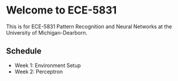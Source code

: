 # Welcome to ECE-5831

This is for ECE-5831 Pattern Recognition and Neural Networks at the University of Michigan-Dearborn.

## Schedule

* Week 1: Environment Setup
* Week 2: Perceptron


